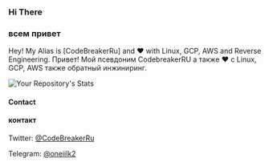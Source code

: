 ### Hi There 
### всем привет

Hey! My Alias is [CodeBreakerRu] and :heart: with Linux, GCP, AWS and Reverse Engineering.
Привет! Мой псевдоним CodebreakerRU а также :heart: с Linux, GCP, AWS также обратный инжиниринг.

![Your Repository's Stats](https://github-readme-stats.vercel.app/api?username=codebreakerru&show_icons=true&count_private=true)


#### Contact
#### контакт
Twitter: [@CodeBreakerRu](https://twitter.com/CodeBreakerRu)

Telegram: [@oneiilk2](https://t.me/codebreakerru)

